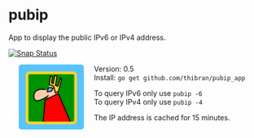 # pubip
App to display the public IPv6 or IPv4 address.

[![Snap Status](https://build.snapcraft.io/badge/thibran/pubip_app.svg)](https://build.snapcraft.io/user/thibran/pubip_app)


<img src="misc/icon.png" align="left" height="128" width="128" hspace="20"/>

Version: 0.5  
Install: `go get github.com/thibran/pubip_app`

To query IPv6 only use `pubip -6`  
To query IPv4 only use `pubip -4`

The IP address is cached for 15 minutes.